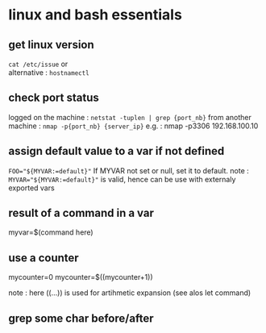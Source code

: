 # linux and bash essentials

## get linux version
`cat /etc/issue` or  
alternative : `hostnamectl`

## check port status
logged on the machine : `netstat -tuplen | grep {port_nb}`
from another machine : `nmap -p{port_nb} {server_ip}` e.g. : nmap -p3306 192.168.100.10

## assign default value to a var if not defined
`FOO="${MYVAR:=default}"`  If MYVAR not set or null, set it to default.
note : 
`MYVAR="${MYVAR:=default}"` is valid, hence can be use with externaly exported vars

## result of a command in a var
myvar=$(command here)

## use a counter
mycounter=0
mycounter=$((mycounter+1))

note : here ((...)) is used for artihmetic expansion (see alos let command)

## grep some char before/after
